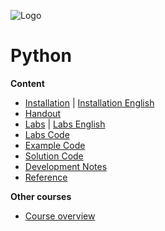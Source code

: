 ![Logo](https://www.iten-engineering.ch/logo.png)

# Python

**Content**
- [Installation](doc/installation.pdf) | [Installation English](doc/installation-en.pdf)
- [Handout](handout)
- [Labs](doc/labs.md) | [Labs English](doc/labs-en.md)
- [Labs Code](lab)
- [Example Code](example)
- [Solution Code](lab)
- [Development Notes](doc/dev.md)
- [Reference](doc/refs.md)

**Other courses**
- <a href="https://www.iten-engineering.ch/course.php" target="_blank">Course overview</a>

